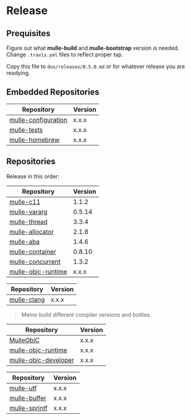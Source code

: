 # Release

## Prequisites

Figure out what **mulle-build** and **mulle-bootstrap** version is
needed. Change `.travis.yml` files to reflect proper tap.

Copy this file to `dox/releases/0.5.0.md` or for whatever release you are
readying.


## Embedded Repositories

Repository                                                              | Version
------------------------------------------------------------------------|---------
[mulle-configuration](https://github.com/mulle-objc/mulle-configuration)| x.x.x
[mulle-tests](https://github.com/mulle-objc/mulle-tests)                | x.x.x
[mulle-homebrew](https://github.com/mulle-objc/mulle-homebrew)          | x.x.x


## Repositories

Release in this order:

Repository                                                            | Version
----------------------------------------------------------------------|--------
[mulle-c11](https://github.com/mulle-objc/mulle-c11)                  | 1.1.2
[mulle-vararg](https://github.com/mulle-objc/mulle-vararg)            | 0.5.14
[mulle-thread](https://github.com/mulle-objc/mulle-thread)            | 3.3.4
[mulle-allocator](https://github.com/mulle-objc/mulle-allocator)      | 2.1.8
[mulle-aba](https://github.com/mulle-objc/mulle-aba)                  | 1.4.6
[mulle-container](https://github.com/mulle-objc/mulle-container)      | 0.8.10
[mulle-concurrent](https://github.com/mulle-objc/mulle-concurrent)    | 1.3.2
[mulle-objc-runtime](https://github.com/mulle-objc/mulle-objc-runtime)| x.x.x


Repository                                                                | Version
--------------------------------------------------------------------------|---------
[mulle-clang](https://github.com/codeon-gmbh/mulle-clang)                 | x.x.x

> Memo build different compiler versions and bottles.

Repository                                                                | Version
--------------------------------------------------------------------------|---------
[MulleObjC](https://github.com/mulle-objc/MulleObjC)                      | x.x.x
[mulle-objc-runtime](https://github.com/mulle-objc/mulle-objc-runtime)    | x.x.x
[mulle-objc-developer](https://github.com/mulle-objc/mulle-objc-developer)| x.x.x


Repository                                                            | Version
----------------------------------------------------------------------|---------
[mulle-utf](https://github.com/mulle-objc/mulle-utf)                  | x.x.x
[mulle-buffer](https://github.com/mulle-objc/mulle-buffer)            | x.x.x
[mulle-sprintf](https://github.com/mulle-objc/mulle-sprintf)          | x.x.x



